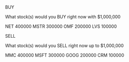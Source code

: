 BUY

What stock(s) would you BUY right now with $1,000,000

NET   400000
MSTR  300000
OMF   200000
LVS   100000

SELL

What stock(s) would you SELL right now up to $1,000,000

MMC   400000
MSFT  300000
GOOG  200000
CRM   100000
